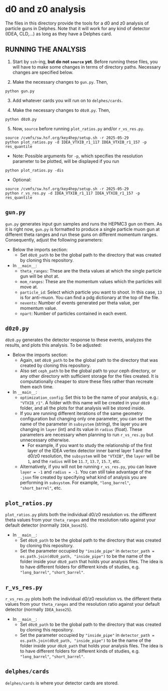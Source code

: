 # d0 and z0 analysis
The files in this directory provide the tools for a d0 and z0 analysis of particle guns in Delphes. Note that it will work for any kind of detector (IDEA, CLD,...) as long as they have a Delphes card.

## RUNNING THE ANALYSIS

1. Start by `ssh`-ing, **but do not `source` yet**. Before running these files, you will have to make some changes in terms of directory paths. Necessary changes are specified below.

2. Make the necessary changes to `gun.py`. Then,

```console
python gun.py
```

3. Add whatever cards you will run on to `delphes/cards`.

4. Make the necessary changes to `d0z0.py`. Then,
```console
python d0z0.py
```

5. Now, `source` before running `plot_ratios.py` and/or `r_vs_res.py`.  
```console
source /cvmfs/sw.hsf.org/key4hep/setup.sh -r 2025-05-29
python plot_ratios.py -d IDEA_VTXIB_r1_117 IDEA_VTXIB_r1_157 -p res_quantile
```
  - Note: Possible arguments for `-p`, which specifies the resolution parameter to be plotted, will be displayed if you run

```console
python plot_ratios.py -dis
```
  - Optional:

```console
source /cvmfs/sw.hsf.org/key4hep/setup.sh -r 2025-05-29
python r_vs_res.py -d IDEA_VTXIB_r1_117 IDEA_VTXIB_r1_157 -p res_quantile
```

## `gun.py`
`gun.py` generates input gun samples and runs the HEPMC3 gun on them. As it is right now, `gun.py` is formatted to produce a single particle muon gun at different theta ranges and run these guns on different momentum ranges. Consequently, adjust the following parameters:
- Below the imports section:
  - Set `d0z0_path` to be the global path to the directory that was created by cloning this repository.
- In `__main__`:
  - `theta_ranges`: These are the theta values at which the single particle gun will be shot at.
  - `mom_ranges`: These are the momentum values which the particles will move at.
  - `particle_id`: Select which particle you want to shoot. In this case, `13` is for anti-muon. You can find a pdg dictionary at the top of the file.
  - `nevents`: Number of events generated per theta value, per momentum value.
  - `npart`: Number of particles contained in each event.
      
## `d0z0.py`
`d0z0.py` generates the detector response to these events, analyzes the results, and plots this analysis. To be adjusted:
- Below the imports section:
  - Again, set `d0z0_path` to be the global path to the directory that was created by cloning this repository.
  - Also set `ceph_path` to be the global path to your ceph directory, or any other directory with sufficient storage for the files created. It is computationally cheaper to store these files rather than recreate them each time.
- In `__main__`:
  -  `optimization_config`: Set this to be the name of your analysis, e.g.: `"VTXIB_r1"`. A folder with this name will be created in your `d0z0` folder, and all the plots for that analysis will be stored inside.
  - If you are running different iterations of the same geometry configuration but changing only one parameter, you can set the name of the parameter in `subsystem` (string), the layer you are changing in `layer` (int) and its value in `radius` (float). These parameters are necessary when planning to run `r_vs_res.py` but unnecessary otherwise.
    - For example, if you want to study the relationship of the first layer of the IDEA vertex detector inner barrel layer 1 and the d0/z0 resolution, the `subsystem` will be `"VTXIB"`, the `layer` will be `1`, and the `radius` will be `11.7`, `13.7`, `15.7`, etc.
  - Alternatively, if you will not be running `r_vs_res.py`, you can leave `layer = -1` and `radius = -1`. You can still take advantage of the `.json` file created by specifying what kind of analysis you are performing in `subsystem`. For example, `"long_barrel"`, `"short_barrel"`, etc.

## `plot_ratios.py`
`plot_ratios.py` plots both the individual d0/z0 resolution vs. the different theta values from your `theta_ranges` and the resolution ratio against your default detector (normally `IDEA_base25`).
- In `__main__`:
  - Set `d0z0_path` to be the global path to the directory that was created by cloning this repository.
  - Set the parameter occupied by `"inside_pipe"` in `detector_path = os.path.join(d0z0_path, "inside_pipe")` to be the name of the folder inside your `d0z0_path` that holds your analysis files. The idea is to have different folders for different kinds of studies, e.g. `"long_barrel"`, `"short_barrel"`.

## `r_vs_res.py`
`r_vs_res.py` plots both the individual d0/z0 resolution vs. the different theta values from your `theta_ranges` and the resolution ratio against your default detector (normally `IDEA_base25`).
- In `__main__`:
  - Set `d0z0_path` to be the global path to the directory that was created by cloning this repository.
  - Set the parameter occupied by `"inside_pipe"` in `detector_path = os.path.join(d0z0_path, "inside_pipe")` to be the name of the folder inside your `d0z0_path` that holds your analysis files. The idea is to have different folders for different kinds of studies, e.g. `"long_barrel"`, `"short_barrel"`.

## `delphes/cards`
`delphes/cards` is where your detector cards are stored.
